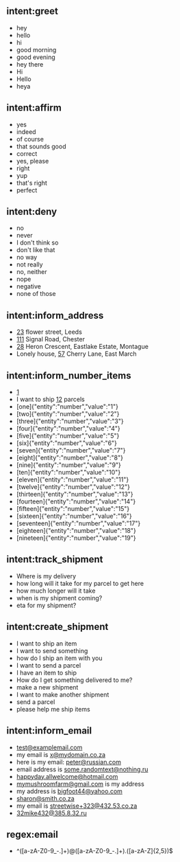 ## intent:greet
- hey
- hello
- hi
- good morning
- good evening
- hey there
- Hi
- Hello
- heya

## intent:affirm
- yes
- indeed
- of course
- that sounds good
- correct
- yes, please
- right
- yup
- that's right
- perfect

## intent:deny
- no
- never
- I don't think so
- don't like that
- no way
- not really
- no, neither
- nope
- negative
- none of those

## intent:inform_address
- [23](number) flower street, Leeds
- [111](number) Signal Road, Chester
- [28](number) Heron Crescent, Eastlake Estate, Montague
- Lonely house, [57](number) Cherry Lane, East March

## intent:inform_number_items
- [1](number)
- I want to ship [12](number) parcels
- [one]{"entity":"number","value":"1"}
- [two]{"entity":"number","value":"2"}
- [three]{"entity":"number","value":"3"}
- [four]{"entity":"number","value":"4"}
- [five]{"entity":"number","value":"5"}
- [six]{"entity":"number","value":"6"}
- [seven]{"entity":"number","value":"7"}
- [eight]{"entity":"number","value":"8"}
- [nine]{"entity":"number","value":"9"}
- [ten]{"entity":"number","value":"10"}
- [eleven]{"entity":"number","value":"11"}
- [twelve]{"entity":"number","value":"12"}
- [thirteen]{"entity":"number","value":"13"}
- [fourteen]{"entity":"number","value":"14"}
- [fifteen]{"entity":"number","value":"15"}
- [sixteen]{"entity":"number","value":"16"}
- [seventeen]{"entity":"number","value":"17"}
- [eighteen]{"entity":"number","value":"18"}
- [nineteen]{"entity":"number","value":"19"}

## intent:track_shipment
- Where is my delivery
- how long will it take for my parcel to get here
- how much longer will it take
- when is my shipment coming?
- eta for my shipment?

## intent:create_shipment
- I want to ship an item
- I want to send something
- how do I ship an item with you
- I want to send a parcel
- I have an item to ship
- How do I get something delivered to me?
- make a new shipment
- I want to make another shipment
- send a parcel
- please help me ship items

## intent:inform_email
- [test@examplemail.com](email)
- my email is [x@mydomain.co.za](email)
- here is my email: [peter@russian.com](email)
- email address is [some.randomtext@nothing.ru](email)
- [happyday.allwelcome@hotmail.com](email)
- [mymushroomfarm@gmail.com](email) is my address
- my address is [bigfoot44@yahoo.com](email)
- [sharon@smith.co.za](email)
- my email is [streetwise+323@432.53.co.za](email)
- [32mike432@385.8.32.ru](email)

## regex:email
- ^([a-zA-Z0-9_\-\.]+)@([a-zA-Z0-9_\-\.]+)\.([a-zA-Z]{2,5})$
